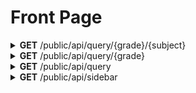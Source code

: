 <h1>Front Page</h1>

<details close="close">
<summary><b>GET</b> /public/api/query/{grade}/{subject}</summary>

 ---

 |      Header      |                 Data Type               |
 | ---------------- | --------------------------------------- |
 |      None        |                   None                  |

 | Query Parameters |        ~                               Data Type                                          |
 | ---------------- | ---------------------------------------------------------------------------------------- |
 |      grade       |                                     1, 2, 3, 4, 5, 6                                     |
 |     subjects     | Art, BasicPL, English, French, ICT, MindMotion, PE, PreMath, PreWriting, Science, Social |
 
 Body
 ```
 ```

 Response 200 
 ```json
 [
   {
     "display_name": "សេក្តីប្រកាសតម្លៃពេញអាយូ",
     "filename": "442++Zb4S64+B44664++684+4ZZSYZ46SB664B6ZP=Z446Z48P4=Z8ZaZL4Z64DgZ+66Z8+J4PSZ=4Z6ZAZAZ4UbZ+Ba6Z4ZPZ4Z.pdf",
     "location": "contents/Grade1/Art",
     "grade": "Grade1",
     "subject": "Art",
     "file_type": "PDF",
     "thumbnail": {
       "thumbnail_name": "lLBYBuBBB1d1GW===WlnWWZY1l=ZLbLuudW=ZYunnWuYldlb=L11JWBGd=wYbn=GLLLwJBlllb=dnW1uuJBdYJl1s=d1uBBGLs1u.png",
       "thumbnail_location": "contents/Grade1/Art"
     }
   },
   {
     "display_name": "សេក្តីប្រកាសតម្លៃអាយូ គ្មានអគ្គីសនី គ្មានWIFI",
     "filename": "444ee64O4ZfGZhGDA+64uba44AZh4YkGSZ4DZ+Lp4444DAZf6egSj4JZaa=A4GureeXo6n4GZ4PZ6gn+JZuAZe6++4f6ZC4b6Gku.pdf",
     "location": "contents/Grade1/Art",
     "grade": "Grade1",
     "subject": "Art",
     "file_type": "PDF",
     "thumbnail": {
       "thumbnail_name": "uhBnWnu=WGw1=sbYWssJ11=GWduWnnbZwhwdnl=wGwb==b=WGdJbZsGWlZuW1dubuhlJJ=WllBhwLB=sl=hsW1lu1lGGuL==LWWu.png",
       "thumbnail_location": "contents/Grade1/Art"
     },
     "grade_kh": "ថ្នាក់ទី១",
     "subject_kh": "អប់រំសិល្បៈ"
   }
 ]
 ```

 |     Error    |             Body           |
 | ------------ | -------------------------- |
 |     500      |   actual_error_goes_here   |

 - Note: 
   - for `<a>` tag, property `src=` use `location + / + filename`
   - thumbnail `dimension` is `up to frontend settings` and `use with care on frontend`

 ---
</details>

<details close="close">
<summary><b>GET</b> /public/api/query/{grade}</summary>

 ---

 |      Header      |                 Data Type               |
 | ---------------- | --------------------------------------- |
 |      None        |                   None                  |

 | Query Parameters |                                       Data Type                                          |
 | ---------------- | ---------------------------------------------------------------------------------------- |
 |      grade       |                                    1, 2, 3, 4, 5, 6                                      |
 
 Body
 ```
 ```

 Response 200 
 ```json
 [
   {
     "display_name": "សេក្តីប្រកាសតម្លៃពេញអាយូ",
     "filename": "442++Zb4S64+B44664++684+4ZZSYZ46SB664B6ZP=Z446Z48P4=Z8ZaZL4Z64DgZ+66Z8+J4PSZ=4Z6ZAZAZ4UbZ+Ba6Z4ZPZ4Z.pdf",
     "location": "contents/Grade1/Art",
     "grade": "Grade1",
     "subject": "Art",
     "file_type": "PDF",
     "thumbnail": {
       "thumbnail_name": "lLBYBuBBB1d1GW===WlnWWZY1l=ZLbLuudW=ZYunnWuYldlb=L11JWBGd=wYbn=GLLLwJBlllb=dnW1uuJBdYJl1s=d1uBBGLs1u.png",
       "thumbnail_location": "contents/Grade1/Art"
     }
   },
   {
     "display_name": "សេក្តីប្រកាសតម្លៃអាយូ គ្មានអគ្គីសនី គ្មានWIFI",
     "filename": "444ee64O4ZfGZhGDA+64uba44AZh4YkGSZ4DZ+Lp4444DAZf6egSj4JZaa=A4GureeXo6n4GZ4PZ6gn+JZuAZe6++4f6ZC4b6Gku.pdf",
     "location": "contents/Grade1/Art",
     "grade": "Grade1",
     "subject": "Art",
     "file_type": "PDF",
     "thumbnail": {
       "thumbnail_name": "uhBnWnu=WGw1=sbYWssJ11=GWduWnnbZwhwdnl=wGwb==b=WGdJbZsGWlZuW1dubuhlJJ=WllBhwLB=sl=hsW1lu1lGGuL==LWWu.png",
       "thumbnail_location": "contents/Grade1/Art"
     },
     "grade_kh": "ថ្នាក់ទី១",
     "subject_kh": "អប់រំសិល្បៈ"
   }
 ]
 ```

 |     Error    |             Body           |
 | ------------ | -------------------------- |
 |     500      |   actual_error_goes_here   |

 - Note: 
   - for `<a>` tag, property `src=` use `location + / + filename`
   - thumbnail `dimension` is `up to frontend settings` and `use with care on frontend`

 ---
</details>

<details close="close">
<summary><b>GET</b> /public/api/query</summary>

 ---

 |      Header      |                 Data Type               |
 | ---------------- | --------------------------------------- |
 |      None        |                   None                  |
 
 Body
 ```
 ```

 Response 200 
 ```json
 [
   {
     "display_name": "សេក្តីប្រកាសតម្លៃពេញអាយូ",
     "filename": "442++Zb4S64+B44664++684+4ZZSYZ46SB664B6ZP=Z446Z48P4=Z8ZaZL4Z64DgZ+66Z8+J4PSZ=4Z6ZAZAZ4UbZ+Ba6Z4ZPZ4Z.pdf",
     "location": "contents/Grade1/Art",
     "grade": "Grade1",
     "subject": "Art",
     "file_type": "PDF",
     "thumbnail": {
       "thumbnail_name": "lLBYBuBBB1d1GW===WlnWWZY1l=ZLbLuudW=ZYunnWuYldlb=L11JWBGd=wYbn=GLLLwJBlllb=dnW1uuJBdYJl1s=d1uBBGLs1u.png",
       "thumbnail_location": "contents/Grade1/Art"
     }
   },
   {
     "display_name": "សេក្តីប្រកាសតម្លៃអាយូ គ្មានអគ្គីសនី គ្មានWIFI",
     "filename": "444ee64O4ZfGZhGDA+64uba44AZh4YkGSZ4DZ+Lp4444DAZf6egSj4JZaa=A4GureeXo6n4GZ4PZ6gn+JZuAZe6++4f6ZC4b6Gku.pdf",
     "location": "contents/Grade1/Art",
     "grade": "Grade1",
     "subject": "Art",
     "file_type": "PDF",
     "thumbnail": {
       "thumbnail_name": "uhBnWnu=WGw1=sbYWssJ11=GWduWnnbZwhwdnl=wGwb==b=WGdJbZsGWlZuW1dubuhlJJ=WllBhwLB=sl=hsW1lu1lGGuL==LWWu.png",
       "thumbnail_location": "contents/Grade1/Art"
     },
     "grade_kh": "ថ្នាក់ទី១",
     "subject_kh": "អប់រំសិល្បៈ"
   }
 ]
 ```
 
 |     Error    |             Body           |
 | ------------ | -------------------------- |
 |     500      |   actual_error_goes_here   |

 - Note: 
   - for `<a>` tag, property `src=` use `location + / + filename`
   - thumbnail `dimension` is `up to frontend settings` and `use with care on frontend`

 ---
</details>

<details close="close">
<summary><b>GET</b> /public/api/sidebar</summary>

 ---

 |      Header      |                 Data Type               |
 | ---------------- | --------------------------------------- |
 |      None        |                   None                  |
 
 Body
 ```
 ```

 Response 200 
 ```json
 [
  {
    "category_id": "Grade1",
    "category_display_name": "ថ្នាក់ទី1",
    "subcategory": [
      {
        "subcategory_id": "MindMotion",
        "subcategory_display_name": "ចិត្តចលភាព"
      },
      {
        "subcategory_id": "PreMath",
        "subcategory_display_name": "បុរេគណិត"
      },
      {
        "subcategory_id": "PreWriting",
        "subcategory_display_name": "បុរេសំណេរ"
      },
      {
        "subcategory_id": "Art",
        "subcategory_display_name": "អប់រំសិល្បៈ"
      },
      {
        "subcategory_id": "PE",
        "subcategory_display_name": "អប់រំកាយនិងកីឡា"
      }
    ]
  },
  {
    "category_id": "Grade2",
    "category_display_name": "ថ្នាក់ទី2",
    "subcategory": [
      {
        "subcategory_id": "MindMotion",
        "subcategory_display_name": "ចិត្តចលភាព"
      },
      {
        "subcategory_id": "PreMath",
        "subcategory_display_name": "បុរេគណិត"
      },
      {
        "subcategory_id": "PreWriting",
        "subcategory_display_name": "បុរេសំណេរ"
      },
      {
        "subcategory_id": "Art",
        "subcategory_display_name": "អប់រំសិល្បៈ"
      },
      {
        "subcategory_id": "PE",
        "subcategory_display_name": "អប់រំកាយនិងកីឡា"
      }
    ]
  },
  {
    "category_id": "Grade3",
    "category_display_name": "ថ្នាក់ទី3",
    "subcategory": [
      {
        "subcategory_id": "MindMotion",
        "subcategory_display_name": "ចិត្តចលភាព"
      },
      {
        "subcategory_id": "PreMath",
        "subcategory_display_name": "បុរេគណិត"
      },
      {
        "subcategory_id": "PreWriting",
        "subcategory_display_name": "បុរេសំណេរ"
      },
      {
        "subcategory_id": "Art",
        "subcategory_display_name": "អប់រំសិល្បៈ"
      },
      {
        "subcategory_id": "PE",
        "subcategory_display_name": "អប់រំកាយនិងកីឡា"
      }
    ]
  },
  {
    "category_id": "Grade4",
    "category_display_name": "ថ្នាក់ទី4",
    "subcategory": [
      {
        "subcategory_id": "MindMotion",
        "subcategory_display_name": "ចិត្តចលភាព"
      },
      {
        "subcategory_id": "PreMath",
        "subcategory_display_name": "បុរេគណិត"
      },
      {
        "subcategory_id": "PreWriting",
        "subcategory_display_name": "បុរេសំណេរ"
      },
      {
        "subcategory_id": "Science",
        "subcategory_display_name": "វិទ្យាសាស្រ្ត"
      },
      {
        "subcategory_id": "Social",
        "subcategory_display_name": "សង្គម"
      },
      {
        "subcategory_id": "Art",
        "subcategory_display_name": "អប់រំសិល្បៈ"
      },
      {
        "subcategory_id": "PE",
        "subcategory_display_name": "អប់រំកាយនិងកីឡា"
      },
      {
        "subcategory_id": "French",
        "subcategory_display_name": "ភាសាបារាំង"
      },
      {
        "subcategory_id": "English",
        "subcategory_display_name": "ភាសាអង់គ្លេស"
      },
      {
        "subcategory_id": "ICT",
        "subcategory_display_name": "ព័ត៌មានវិទ្យា"
      },
      {
        "subcategory_id": "BasicPL",
        "subcategory_display_name": "បំណិនជីវិតមូលដ្ឋាន"
      }
    ]
  },
  {
    "category_id": "Grade5",
    "category_display_name": "ថ្នាក់ទី5",
    "subcategory": [
      {
        "subcategory_id": "MindMotion",
        "subcategory_display_name": "ចិត្តចលភាព"
      },
      {
        "subcategory_id": "PreMath",
        "subcategory_display_name": "បុរេគណិត"
      },
      {
        "subcategory_id": "PreWriting",
        "subcategory_display_name": "បុរេសំណេរ"
      },
      {
        "subcategory_id": "Science",
        "subcategory_display_name": "វិទ្យាសាស្រ្ត"
      },
      {
        "subcategory_id": "Social",
        "subcategory_display_name": "សង្គម"
      },
      {
        "subcategory_id": "Art",
        "subcategory_display_name": "អប់រំសិល្បៈ"
      },
      {
        "subcategory_id": "PE",
        "subcategory_display_name": "អប់រំកាយនិងកីឡា"
      },
      {
        "subcategory_id": "French",
        "subcategory_display_name": "ភាសាបារាំង"
      },
      {
        "subcategory_id": "English",
        "subcategory_display_name": "ភាសាអង់គ្លេស"
      },
      {
        "subcategory_id": "ICT",
        "subcategory_display_name": "ព័ត៌មានវិទ្យា"
      },
      {
        "subcategory_id": "BasicPL",
        "subcategory_display_name": "បំណិនជីវិតមូលដ្ឋាន"
      }
    ]
  },
  {
    "category_id": "Grade6",
    "category_display_name": "ថ្នាក់ទី6",
    "subcategory": [
      {
        "subcategory_id": "MindMotion",
        "subcategory_display_name": "ចិត្តចលភាព"
      },
      {
        "subcategory_id": "PreMath",
        "subcategory_display_name": "បុរេគណិត"
      },
      {
        "subcategory_id": "PreWriting",
        "subcategory_display_name": "បុរេសំណេរ"
      },
      {
        "subcategory_id": "Science",
        "subcategory_display_name": "វិទ្យាសាស្រ្ត"
      },
      {
        "subcategory_id": "Social",
        "subcategory_display_name": "សង្គម"
      },
      {
        "subcategory_id": "Art",
        "subcategory_display_name": "អប់រំសិល្បៈ"
      },
      {
        "subcategory_id": "PE",
        "subcategory_display_name": "អប់រំកាយនិងកីឡា"
      },
      {
        "subcategory_id": "French",
        "subcategory_display_name": "ភាសាបារាំង"
      },
      {
        "subcategory_id": "English",
        "subcategory_display_name": "ភាសាអង់គ្លេស"
      },
      {
        "subcategory_id": "ICT",
        "subcategory_display_name": "ព័ត៌មានវិទ្យា"
      },
      {
        "subcategory_id": "BasicPL",
        "subcategory_display_name": "បំណិនជីវិតមូលដ្ឋាន"
      }
    ]
  }
 ]
 ```
 
 |     Error    |             Body           |
 | ------------ | -------------------------- |
 |     500      |   actual_error_goes_here   |

 - Note: 
   - for `<a>` tag, property `src=` use `location + / + filename`
   - thumbnail `dimension` is `up to frontend settings` and `use with care on frontend`

 ---
</details>